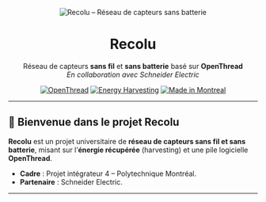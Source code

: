 <!-- Banner / Title -->
<p align="center">
  <img src="https://dummyimage.com/1200x240/0f172a/ffffff&text=Recolu" alt="Recolu – Réseau de capteurs sans batterie">
</p>

<h1 align="center">Recolu</h1>
<p align="center">
  Réseau de capteurs <b>sans fil</b> et <b>sans batterie</b> basé sur <b>OpenThread</b><br/>
  <i>En collaboration avec Schneider Electric</i>
</p>

<p align="center">
  <a href="#"><img alt="OpenThread" src="https://img.shields.io/badge/OpenThread-1.3+-0ea5e9?logo=google&logoColor=white"></a>
  <a href="#"><img alt="Energy Harvesting" src="https://img.shields.io/badge/Energy%20Harvesting-Yes-f59e0b"></a>
  <a href="#"><img alt="Made in Montreal" src="https://img.shields.io/badge/Made%20in-Montr%C3%A9al-b91c1c"></a>
</p>

---

## 👋 Bienvenue dans le projet Recolu

**Recolu** est un projet universitaire de **réseau de capteurs sans fil et sans batterie**, misant sur l’**énergie récupérée** (harvesting) et une pile logicielle **OpenThread**.

- **Cadre** : Projet intégrateur 4 – Polytechnique Montréal.
- **Partenaire** : Schneider Electric.

---
